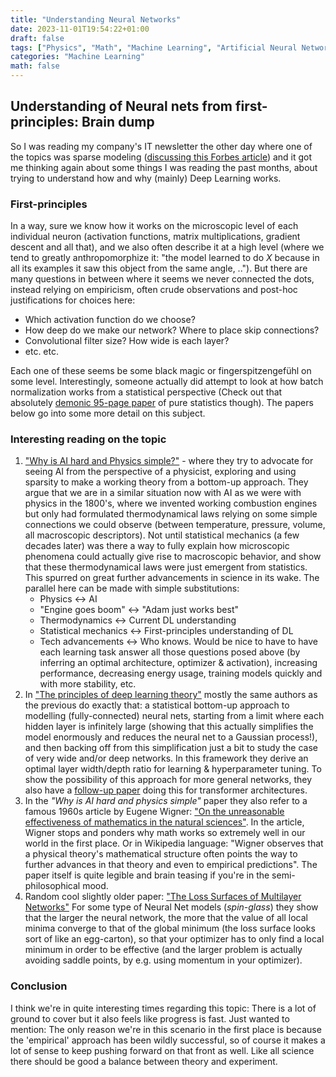 ```yaml
---
title: "Understanding Neural Networks"
date: 2023-11-01T19:54:22+01:00
draft: false
tags: ["Physics", "Math", "Machine Learning", "Artificial Neural Networks", "AI", "Data Science", "Sparsity", "Thermodynamics"]
categories: "Machine Learning"
math: false
---
```


## Understanding of Neural nets from first-principles: Brain dump

So I was reading my company's IT newsletter the other day where one of the topics was sparse modeling ([discussing this Forbes article](https://www.forbes.com/sites/johnwerner/2023/08/17/sparse-models-the-math-and-a-new-theory-for-ground-breaking-ai/)) and it got me thinking again about some things I was reading the past months, about trying to understand how and why (mainly) Deep Learning works.

### First-principles

In a way, sure we know how it works on the microscopic level of each individual neuron (activation functions, matrix multiplications, gradient descent and all that), and we also often describe it at a high level (where we tend to greatly anthropomorphize it: "the model learned to do *X* because in all its examples it saw this object from the same angle, .."). But there are many questions in between where it seems we never connected the dots, instead relying on empiricism, often crude observations and post-hoc justifications for choices here:
* Which activation function do we choose? 
* How deep do we make our network? Where to place skip connections?
* Convolutional filter size? How wide is each layer? 
* etc. etc.

Each one of these seems be some black magic or fingerspitzengefühl on some level. Interestingly, someone actually did attempt to look at how batch normalization works from a statistical perspective (Check out that absolutely [demonic 95-page paper](https://arxiv.org/abs/1902.08129) of pure statistics though). The papers below go into some more detail on this subject.

### Interesting reading on the topic

1. ["Why is AI hard and Physics simple?"](https://arxiv.org/pdf/2104.00008.pdf) - where they try to advocate for seeing AI from the perspective of a physicist, exploring and using sparsity to make a working theory from a bottom-up approach. They argue that we are in a similar situation now with AI as we were with physics in the 1800's, where we invented working combustion engines but only had formulated thermodynamical laws relying on some simple connections we could observe (between temperature, pressure, volume, all macroscopic descriptors). Not until statistical mechanics (a few decades later) was there a way to fully explain how microscopic phenomena could actually give rise to macroscopic behavior, and show that these thermodynamical laws were just emergent from statistics. This spurred on great further advancements in science in its wake. The parallel here can be made with simple substitutions:
    * Physics &harr; AI
    * "Engine goes boom" &harr; "Adam just works best"
    * Thermodynamics &harr; Current DL understanding
    * Statistical mechanics &harr; First-principles understanding of DL
    * Tech advancements &harr; Who knows. Would be nice to have to have each learning task answer all those questions posed above (by inferring an optimal architecture, optimizer & activation), increasing performance, decreasing energy usage, training models quickly and with more stability, etc.
2. In ["The principles of deep learning theory"](https://deeplearningtheory.com/) mostly the same authors as the previous do exactly that: a statistical bottom-up approach to modelling (fully-connected) neural nets, starting from a limit where each hidden layer is infinitely large (showing that this actually simplifies the model enormously and reduces the neural net to a Gaussian process!), and then backing off from this simplification just a bit to study the case of very wide and/or deep networks. In this framework they derive an optimal layer width/depth ratio for learning & hyperparameter tuning. To show the possibility of this approach for more general networks, they also have a [follow-up paper](https://arxiv.org/abs/2304.02034) doing this for transformer architectures.
3. In the *"Why is AI hard and physics simple"* paper they also refer to a famous 1960s article by Eugene Wigner: ["On the unreasonable effectiveness of mathematics in the natural sciences"](https://web.njit.edu/~akansu/PAPERS/The%20Unreasonable%20Effectiveness%20of%20Mathematics%20(EP%20Wigner).pdf). In the article, Wigner stops and ponders why math works so extremely well in our world in the first place. Or in Wikipedia language: "Wigner observes that a physical theory's mathematical structure often points the way to further advances in that theory and even to empirical predictions". The paper itself is quite legible and brain teasing if you're in the semi-philosophical mood.
4. Random cool slightly older paper: ["The Loss Surfaces of Multilayer Networks"](https://arxiv.org/abs/1412.0233) For some type of Neural Net models (*spin-glass*) they show that the larger the neural network, the more that the value of all local minima converge to that of the global minimum (the loss surface looks sort of like an egg-carton), so that your optimizer has to only find a local minimum in order to be effective (and the larger problem is actually avoiding saddle points, by e.g. using momentum in your optimizer).

### Conclusion

I think we're in quite interesting times regarding this topic: There is a lot of ground to cover but it also feels like progress is fast. Just wanted to mention: The only reason we're in this scenario in the first place is because the 'empirical' approach has been wildly successful, so of course it makes a lot of sense to keep pushing forward on that front as well. Like all science there should be good a balance between theory and experiment.
